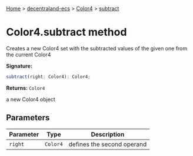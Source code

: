 [Home](./index) &gt; [decentraland-ecs](./decentraland-ecs.md) &gt; [Color4](./decentraland-ecs.color4.md) &gt; [subtract](./decentraland-ecs.color4.subtract.md)

# Color4.subtract method

Creates a new Color4 set with the subtracted values of the given one from the current Color4

**Signature:**
```javascript
subtract(right: Color4): Color4;
```
**Returns:** `Color4`

a new Color4 object

## Parameters

|  Parameter | Type | Description |
|  --- | --- | --- |
|  `right` | `Color4` | defines the second operand |

